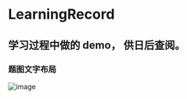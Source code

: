 # LearningRecord
学习过程中做的 demo， 供日后查阅。
----

### 题图文字布局 
![image](https://github.com/hwaphon/LearningRecord/blob/master/mixedGraphics.png)
